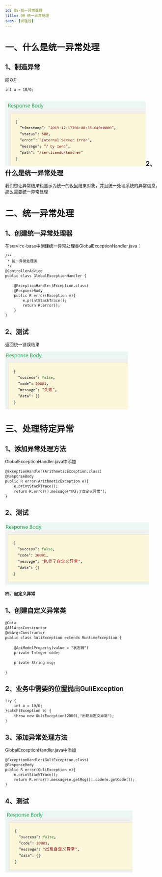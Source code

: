 ```yaml
---
id: 09-统一异常处理
title: 09-统一异常处理
tags: [尚硅谷]
---
```


# 一、什么是统一异常处理

## 1、制造异常

除以0

```
int a = 10/0;
```

## ![img](/assets/2025/05/26/day02/42cfc6ab-afaf-4516-8b67-d1e198277567.png)2、什么是统一异常处理 

我们想让异常结果也显示为统一的返回结果对象，并且统一处理系统的异常信息，那么需要统一异常处理

# 二、统一异常处理

## 1、创建统一异常处理器

在service-base中创建统一异常处理类GlobalExceptionHandler.java：

```
/**
 * 统一异常处理类
 */
@ControllerAdvice
public class GlobalExceptionHandler {

    @ExceptionHandler(Exception.class)
    @ResponseBody
    public R error(Exception e){
        e.printStackTrace();
        return R.error();
    }
}
```

## 2、测试 

返回统一错误结果

![img](/assets/2025/05/26/day02/c54eac64-d736-4dc4-9923-fb85f87d31a2.png)

# 三、处理特定异常

## 1、添加异常处理方法 

GlobalExceptionHandler.java中添加

```
@ExceptionHandler(ArithmeticException.class)
@ResponseBody
public R error(ArithmeticException e){
    e.printStackTrace();
    return R.error().message("执行了自定义异常");
}
```

## 2、测试

![img](/assets/2025/05/26/day02/2b02cb8f-53fd-4847-a5ad-10e134c44f28.png)

**四、自定义异常**

## 1、创建自定义异常类

```
@Data
@AllArgsConstructor
@NoArgsConstructor
public class GuliException extends RuntimeException {

    @ApiModelProperty(value = "状态码")
    private Integer code;

    private String msg;
    
}
```

## 2、业务中需要的位置抛出GuliException

```
try {
    int a = 10/0;
}catch(Exception e) {
    throw new GuliException(20001,"出现自定义异常");
}
```

## 3、添加异常处理方法

GlobalExceptionHandler.java中添加

```
@ExceptionHandler(GuliException.class)
@ResponseBody
public R error(GuliException e){
    e.printStackTrace();
    return R.error().message(e.getMsg()).code(e.getCode());
}
```

## 4、测试 

![img](/assets/2025/05/26/day02/f3c5a449-4984-4d35-9f25-35d43197a3e8.png)